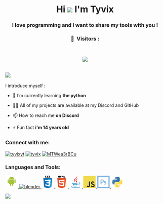 <h1 align="center">Hi <img src="https://media.giphy.com/media/hvRJCLFzcasrR4ia7z/giphy.gif" width="25px"> I'm Tyvix</h1>
<h3 align="center">I love programming and I want to share my tools with you !</h3>

### <p align="center">👀 &nbsp;Visitors :</p>
<br>
<p align="center">
  <img src="https://profile-counter.glitch.me/tyvix/count.svg" />
</p>
<br>

<a>
  <img height="150em" src="https://github-readme-stats-eight-theta.vercel.app/api/top-langs/?username=tyvix&layout=compact&langs_count=8&theme=react&locale=fr"/>
</a>

I introduce myself :

- 🌱 I’m currently learning **the python**

- 👨‍💻 All of my projects are available at my Discord and GitHub

- 📫 How to reach me **on Discord**

- ⚡ Fun fact **i'm 14 years old**
  
<h3 align="left">Connect with me:</h3>
<p align="left">
<a href="https://twitter.com/tyvixyt" target="blank"><img align="center" src="https://raw.githubusercontent.com/rahuldkjain/github-profile-readme-generator/master/src/images/icons/Social/twitter.svg" alt="tyvixyt" height="30" width="40" /></a>
<a href="https://www.youtube.com/c/tyvix" target="blank"><img align="center" src="https://raw.githubusercontent.com/rahuldkjain/github-profile-readme-generator/master/src/images/icons/Social/youtube.svg" alt="tyvix" height="30" width="40" /></a>
<a href="https://discord.gg/MTWea3rBCu" target="blank"><img align="center" src="https://raw.githubusercontent.com/rahuldkjain/github-profile-readme-generator/master/src/images/icons/Social/discord.svg" alt="MTWea3rBCu" height="30" width="40" /></a>
</p>

<h3 align="left">Languages and Tools:</h3>
<p align="left"> <a href="https://developer.android.com" target="_blank" rel="noreferrer"> <img src="https://raw.githubusercontent.com/devicons/devicon/master/icons/android/android-original-wordmark.svg" alt="android" width="40" height="40"/> </a> <a href="https://www.blender.org/" target="_blank" rel="noreferrer"> <img src="https://download.blender.org/branding/community/blender_community_badge_white.svg" alt="blender" width="40" height="40"/> </a> <a href="https://www.w3schools.com/css/" target="_blank" rel="noreferrer"> <img src="https://raw.githubusercontent.com/devicons/devicon/master/icons/css3/css3-original-wordmark.svg" alt="css3" width="40" height="40"/> </a> <a href="https://www.w3.org/html/" target="_blank" rel="noreferrer"> <img src="https://raw.githubusercontent.com/devicons/devicon/master/icons/html5/html5-original-wordmark.svg" alt="html5" width="40" height="40"/> </a> <a href="https://www.java.com" target="_blank" rel="noreferrer"> <img src="https://raw.githubusercontent.com/devicons/devicon/master/icons/java/java-original.svg" alt="java" width="40" height="40"/> </a> <a href="https://developer.mozilla.org/en-US/docs/Web/JavaScript" target="_blank" rel="noreferrer"> <img src="https://raw.githubusercontent.com/devicons/devicon/master/icons/javascript/javascript-original.svg" alt="javascript" width="40" height="40"/> </a> <a href="https://www.photoshop.com/en" target="_blank" rel="noreferrer"> <img src="https://raw.githubusercontent.com/devicons/devicon/master/icons/photoshop/photoshop-line.svg" alt="photoshop" width="40" height="40"/> </a> <a href="https://www.python.org" target="_blank" rel="noreferrer"> <img src="https://raw.githubusercontent.com/devicons/devicon/master/icons/python/python-original.svg" alt="python" width="40" height="40"/> </a> </p>

<img height="180em" src="https://github-readme-stats-eight-theta.vercel.app/api?username=tyvix&show_icons=true&theme=react&include_all_commits=true&locale=fr"/>
